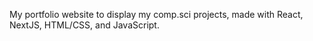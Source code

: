 My portfolio website to display my comp.sci projects, made with React, NextJS, HTML/CSS, and JavaScript.
